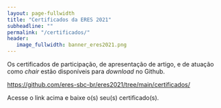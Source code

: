 ```yaml
---
layout: page-fullwidth
title: "Certificados da ERES 2021"
subheadline: ""
permalink: "/certificados/"
header:
   image_fullwidth: banner_eres2021.png
---
```


<p> Os certificados de participação, de apresentação de artigo, e de atuação como <em>chair</em> estão disponíveis para <em>download</em> no Github.</p>

<p><a href="https://github.com/eres-sbc-br/eres2021/tree/main/certificados/" target="_blank">https://github.com/eres-sbc-br/eres2021/tree/main/certificados/</a></p>

<p>Acesse o link acima e baixe o(s) seu(s) certificado(s).</p>

